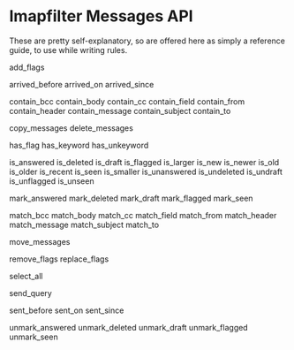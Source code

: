 # Imapfilter Messages API

These are pretty self-explanatory, so are offered here as simply a reference
guide, to use while writing rules.

add_flags

arrived_before
arrived_on
arrived_since

contain_bcc
contain_body
contain_cc
contain_field
contain_from
contain_header
contain_message
contain_subject
contain_to

copy_messages
delete_messages

has_flag
has_keyword
has_unkeyword

is_answered
is_deleted
is_draft
is_flagged
is_larger
is_new
is_newer
is_old
is_older
is_recent
is_seen
is_smaller
is_unanswered
is_undeleted
is_undraft
is_unflagged
is_unseen

mark_answered
mark_deleted
mark_draft
mark_flagged
mark_seen

match_bcc
match_body
match_cc
match_field
match_from
match_header
match_message
match_subject
match_to

move_messages

remove_flags
replace_flags

select_all

send_query

sent_before
sent_on
sent_since

unmark_answered
unmark_deleted
unmark_draft
unmark_flagged
unmark_seen
